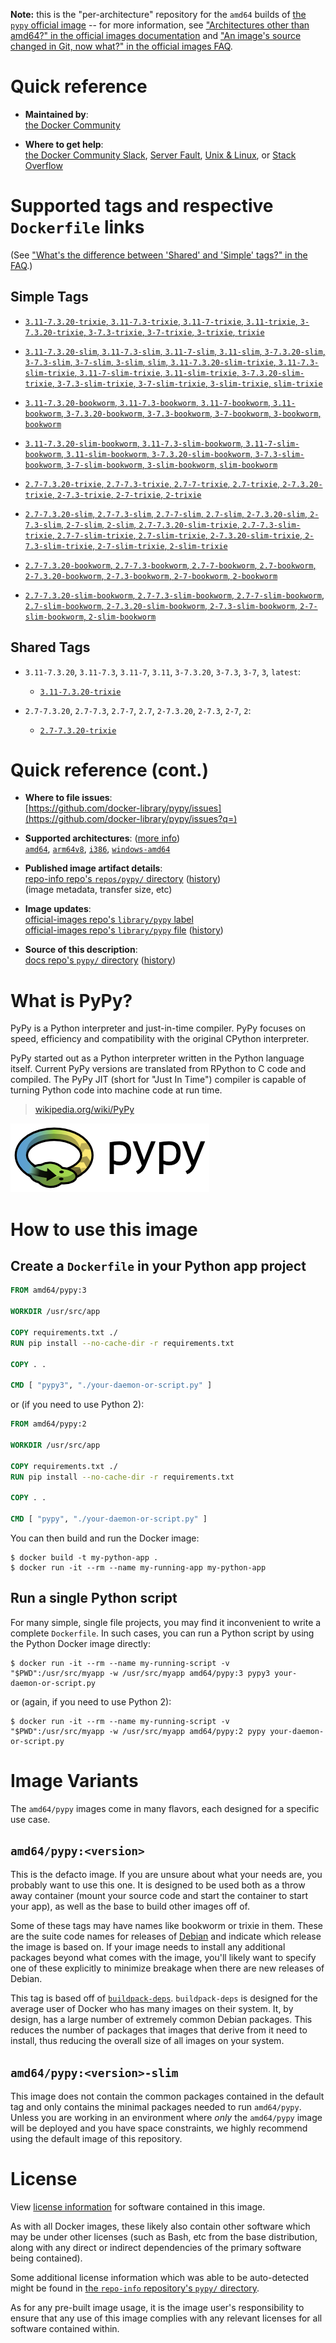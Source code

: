 <!--

********************************************************************************

WARNING:

    DO NOT EDIT "pypy/README.md"

    IT IS AUTO-GENERATED

    (from the other files in "pypy/" combined with a set of templates)

********************************************************************************

-->

**Note:** this is the "per-architecture" repository for the `amd64` builds of [the `pypy` official image](https://hub.docker.com/_/pypy) -- for more information, see ["Architectures other than amd64?" in the official images documentation](https://github.com/docker-library/official-images#architectures-other-than-amd64) and ["An image's source changed in Git, now what?" in the official images FAQ](https://github.com/docker-library/faq#an-images-source-changed-in-git-now-what).

# Quick reference

-	**Maintained by**:  
	[the Docker Community](https://github.com/docker-library/pypy)

-	**Where to get help**:  
	[the Docker Community Slack](https://dockr.ly/comm-slack), [Server Fault](https://serverfault.com/help/on-topic), [Unix & Linux](https://unix.stackexchange.com/help/on-topic), or [Stack Overflow](https://stackoverflow.com/help/on-topic)

# Supported tags and respective `Dockerfile` links

(See ["What's the difference between 'Shared' and 'Simple' tags?" in the FAQ](https://github.com/docker-library/faq#whats-the-difference-between-shared-and-simple-tags).)

## Simple Tags

-	[`3.11-7.3.20-trixie`, `3.11-7.3-trixie`, `3.11-7-trixie`, `3.11-trixie`, `3-7.3.20-trixie`, `3-7.3-trixie`, `3-7-trixie`, `3-trixie`, `trixie`](https://github.com/docker-library/pypy/blob/8908818e3c253a09864223f7c148db765684135f/3.11/trixie/Dockerfile)

-	[`3.11-7.3.20-slim`, `3.11-7.3-slim`, `3.11-7-slim`, `3.11-slim`, `3-7.3.20-slim`, `3-7.3-slim`, `3-7-slim`, `3-slim`, `slim`, `3.11-7.3.20-slim-trixie`, `3.11-7.3-slim-trixie`, `3.11-7-slim-trixie`, `3.11-slim-trixie`, `3-7.3.20-slim-trixie`, `3-7.3-slim-trixie`, `3-7-slim-trixie`, `3-slim-trixie`, `slim-trixie`](https://github.com/docker-library/pypy/blob/8908818e3c253a09864223f7c148db765684135f/3.11/slim-trixie/Dockerfile)

-	[`3.11-7.3.20-bookworm`, `3.11-7.3-bookworm`, `3.11-7-bookworm`, `3.11-bookworm`, `3-7.3.20-bookworm`, `3-7.3-bookworm`, `3-7-bookworm`, `3-bookworm`, `bookworm`](https://github.com/docker-library/pypy/blob/8908818e3c253a09864223f7c148db765684135f/3.11/bookworm/Dockerfile)

-	[`3.11-7.3.20-slim-bookworm`, `3.11-7.3-slim-bookworm`, `3.11-7-slim-bookworm`, `3.11-slim-bookworm`, `3-7.3.20-slim-bookworm`, `3-7.3-slim-bookworm`, `3-7-slim-bookworm`, `3-slim-bookworm`, `slim-bookworm`](https://github.com/docker-library/pypy/blob/8908818e3c253a09864223f7c148db765684135f/3.11/slim-bookworm/Dockerfile)

-	[`2.7-7.3.20-trixie`, `2.7-7.3-trixie`, `2.7-7-trixie`, `2.7-trixie`, `2-7.3.20-trixie`, `2-7.3-trixie`, `2-7-trixie`, `2-trixie`](https://github.com/docker-library/pypy/blob/8908818e3c253a09864223f7c148db765684135f/2.7/trixie/Dockerfile)

-	[`2.7-7.3.20-slim`, `2.7-7.3-slim`, `2.7-7-slim`, `2.7-slim`, `2-7.3.20-slim`, `2-7.3-slim`, `2-7-slim`, `2-slim`, `2.7-7.3.20-slim-trixie`, `2.7-7.3-slim-trixie`, `2.7-7-slim-trixie`, `2.7-slim-trixie`, `2-7.3.20-slim-trixie`, `2-7.3-slim-trixie`, `2-7-slim-trixie`, `2-slim-trixie`](https://github.com/docker-library/pypy/blob/8908818e3c253a09864223f7c148db765684135f/2.7/slim-trixie/Dockerfile)

-	[`2.7-7.3.20-bookworm`, `2.7-7.3-bookworm`, `2.7-7-bookworm`, `2.7-bookworm`, `2-7.3.20-bookworm`, `2-7.3-bookworm`, `2-7-bookworm`, `2-bookworm`](https://github.com/docker-library/pypy/blob/8908818e3c253a09864223f7c148db765684135f/2.7/bookworm/Dockerfile)

-	[`2.7-7.3.20-slim-bookworm`, `2.7-7.3-slim-bookworm`, `2.7-7-slim-bookworm`, `2.7-slim-bookworm`, `2-7.3.20-slim-bookworm`, `2-7.3-slim-bookworm`, `2-7-slim-bookworm`, `2-slim-bookworm`](https://github.com/docker-library/pypy/blob/8908818e3c253a09864223f7c148db765684135f/2.7/slim-bookworm/Dockerfile)

## Shared Tags

-	`3.11-7.3.20`, `3.11-7.3`, `3.11-7`, `3.11`, `3-7.3.20`, `3-7.3`, `3-7`, `3`, `latest`:

	-	[`3.11-7.3.20-trixie`](https://github.com/docker-library/pypy/blob/8908818e3c253a09864223f7c148db765684135f/3.11/trixie/Dockerfile)

-	`2.7-7.3.20`, `2.7-7.3`, `2.7-7`, `2.7`, `2-7.3.20`, `2-7.3`, `2-7`, `2`:

	-	[`2.7-7.3.20-trixie`](https://github.com/docker-library/pypy/blob/8908818e3c253a09864223f7c148db765684135f/2.7/trixie/Dockerfile)

# Quick reference (cont.)

-	**Where to file issues**:  
	[https://github.com/docker-library/pypy/issues](https://github.com/docker-library/pypy/issues?q=)

-	**Supported architectures**: ([more info](https://github.com/docker-library/official-images#architectures-other-than-amd64))  
	[`amd64`](https://hub.docker.com/r/amd64/pypy/), [`arm64v8`](https://hub.docker.com/r/arm64v8/pypy/), [`i386`](https://hub.docker.com/r/i386/pypy/), [`windows-amd64`](https://hub.docker.com/r/winamd64/pypy/)

-	**Published image artifact details**:  
	[repo-info repo's `repos/pypy/` directory](https://github.com/docker-library/repo-info/blob/master/repos/pypy) ([history](https://github.com/docker-library/repo-info/commits/master/repos/pypy))  
	(image metadata, transfer size, etc)

-	**Image updates**:  
	[official-images repo's `library/pypy` label](https://github.com/docker-library/official-images/issues?q=label%3Alibrary%2Fpypy)  
	[official-images repo's `library/pypy` file](https://github.com/docker-library/official-images/blob/master/library/pypy) ([history](https://github.com/docker-library/official-images/commits/master/library/pypy))

-	**Source of this description**:  
	[docs repo's `pypy/` directory](https://github.com/docker-library/docs/tree/master/pypy) ([history](https://github.com/docker-library/docs/commits/master/pypy))

# What is PyPy?

PyPy is a Python interpreter and just-in-time compiler. PyPy focuses on speed, efficiency and compatibility with the original CPython interpreter.

PyPy started out as a Python interpreter written in the Python language itself. Current PyPy versions are translated from RPython to C code and compiled. The PyPy JIT (short for "Just In Time") compiler is capable of turning Python code into machine code at run time.

> [wikipedia.org/wiki/PyPy](https://en.wikipedia.org/wiki/PyPy)

![logo](https://raw.githubusercontent.com/docker-library/docs/ff804ee81e3f94dab5cd207a0a0504e5e67606dd/pypy/logo.png)

# How to use this image

## Create a `Dockerfile` in your Python app project

```dockerfile
FROM amd64/pypy:3

WORKDIR /usr/src/app

COPY requirements.txt ./
RUN pip install --no-cache-dir -r requirements.txt

COPY . .

CMD [ "pypy3", "./your-daemon-or-script.py" ]
```

or (if you need to use Python 2):

```dockerfile
FROM amd64/pypy:2

WORKDIR /usr/src/app

COPY requirements.txt ./
RUN pip install --no-cache-dir -r requirements.txt

COPY . .

CMD [ "pypy", "./your-daemon-or-script.py" ]
```

You can then build and run the Docker image:

```console
$ docker build -t my-python-app .
$ docker run -it --rm --name my-running-app my-python-app
```

## Run a single Python script

For many simple, single file projects, you may find it inconvenient to write a complete `Dockerfile`. In such cases, you can run a Python script by using the Python Docker image directly:

```console
$ docker run -it --rm --name my-running-script -v "$PWD":/usr/src/myapp -w /usr/src/myapp amd64/pypy:3 pypy3 your-daemon-or-script.py
```

or (again, if you need to use Python 2):

```console
$ docker run -it --rm --name my-running-script -v "$PWD":/usr/src/myapp -w /usr/src/myapp amd64/pypy:2 pypy your-daemon-or-script.py
```

# Image Variants

The `amd64/pypy` images come in many flavors, each designed for a specific use case.

## `amd64/pypy:<version>`

This is the defacto image. If you are unsure about what your needs are, you probably want to use this one. It is designed to be used both as a throw away container (mount your source code and start the container to start your app), as well as the base to build other images off of.

Some of these tags may have names like bookworm or trixie in them. These are the suite code names for releases of [Debian](https://wiki.debian.org/DebianReleases) and indicate which release the image is based on. If your image needs to install any additional packages beyond what comes with the image, you'll likely want to specify one of these explicitly to minimize breakage when there are new releases of Debian.

This tag is based off of [`buildpack-deps`](https://hub.docker.com/_/buildpack-deps/). `buildpack-deps` is designed for the average user of Docker who has many images on their system. It, by design, has a large number of extremely common Debian packages. This reduces the number of packages that images that derive from it need to install, thus reducing the overall size of all images on your system.

## `amd64/pypy:<version>-slim`

This image does not contain the common packages contained in the default tag and only contains the minimal packages needed to run `amd64/pypy`. Unless you are working in an environment where *only* the `amd64/pypy` image will be deployed and you have space constraints, we highly recommend using the default image of this repository.

# License

View [license information](https://bitbucket.org/pypy/pypy/src/c3ff0dd6252b6ba0d230f3624dbb4aab8973a1d0/LICENSE?at=default) for software contained in this image.

As with all Docker images, these likely also contain other software which may be under other licenses (such as Bash, etc from the base distribution, along with any direct or indirect dependencies of the primary software being contained).

Some additional license information which was able to be auto-detected might be found in [the `repo-info` repository's `pypy/` directory](https://github.com/docker-library/repo-info/tree/master/repos/pypy).

As for any pre-built image usage, it is the image user's responsibility to ensure that any use of this image complies with any relevant licenses for all software contained within.
